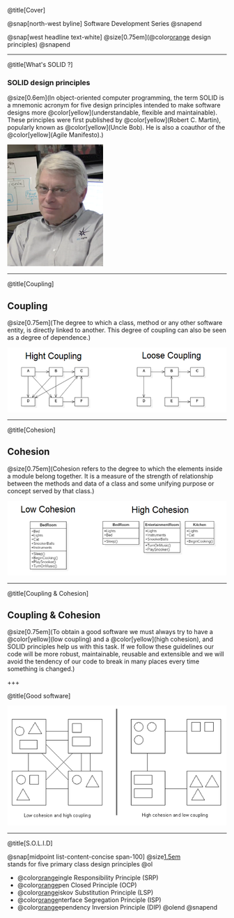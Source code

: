@title[Cover]

@snap[north-west byline]
  Software Development Series
@snapend

@snap[west headline text-white]
  @size[0.75em](@color[orange](SOLID) design principles)
@snapend

---

@title[What's SOLID ?]

### SOLID design principles

@size[0.6em](In object-oriented computer programming, the term SOLID is a mnemonic acronym for five design principles intended to make software designs more @color[yellow](understandable, flexible and maintainable). These principles were first published by @color[yellow](Robert C. Martin), popularly known as @color[yellow](Uncle Bob). He is also a coauthor of the @color[yellow](Agile Manifesto).)

![img](assets/img/robert_cecil_martin.png)

---

@title[Coupling]

## Coupling
@size[0.75em](The degree to which a class, method or any other software entity, is directly linked to another. This degree of coupling can also be seen as a degree of dependence.)

![img](assets/img/coupling.png)

---

@title[Cohesion]

## Cohesion
@size[0.75em](Cohesion refers to the degree to which the elements inside a module belong together. It is a measure of the strength of relationship between the methods and data of a class and some unifying purpose or concept served by that class.)

![img](assets/img/cohesion.png)

---

@title[Coupling & Cohesion]

## Coupling & Cohesion

@size[0.75em](To obtain a good software we must always try to have a @color[yellow](low coupling) and a @color[yellow](high cohesion), and SOLID principles help us with this task. If we follow these guidelines our code will be more robust, maintainable, reusable and extensible and we will avoid the tendency of our code to break in many places every time something is changed.)

+++

@title[Good software]

![img](assets/img/cohesion_coupling.png)

---

@title[S.O.L.I.D]

@snap[midpoint list-content-concise span-100]
@size[1.5em](@color[orange](**S.O.L.I.D**))  
stands for five primary class design principles
@ol 
<br />
- @color[orange](**S**)ingle Responsibility Principle (SRP)
- @color[orange](**O**)pen Closed Principle (OCP)
- @color[orange](**L**)iskov Substitution Principle (LSP)
- @color[orange](**I**)nterface Segregation Principle (ISP)
- @color[orange](**D**)ependency Inversion Principle (DIP)
@olend
@snapend